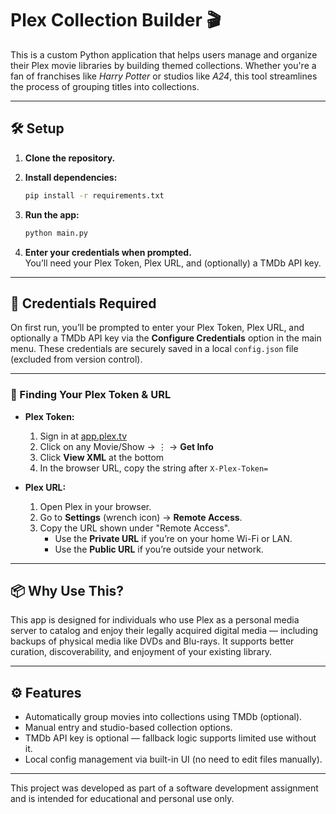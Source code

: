 # Plex Collection Builder 🎬

This is a custom Python application that helps users manage and organize their Plex movie libraries by building themed collections. Whether you're a fan of franchises like *Harry Potter* or studios like *A24*, this tool streamlines the process of grouping titles into collections.

---

## 🛠️ Setup

1. **Clone the repository.**
2. **Install dependencies:**

    ```bash
    pip install -r requirements.txt
    ```

3. **Run the app:**

    ```bash
    python main.py
    ```

4. **Enter your credentials when prompted.**  
   You’ll need your Plex Token, Plex URL, and (optionally) a TMDb API key.

---

## 🔐 Credentials Required

On first run, you’ll be prompted to enter your Plex Token, Plex URL, and optionally a TMDb API key via the **Configure Credentials** option in the main menu. These credentials are securely saved in a local `config.json` file (excluded from version control).

---

### 📎 Finding Your Plex Token & URL

- **Plex Token:**  
  1. Sign in at [app.plex.tv](https://app.plex.tv)  
  2. Click on any Movie/Show → ⋮ → **Get Info**  
  3. Click **View XML** at the bottom  
  4. In the browser URL, copy the string after `X-Plex-Token=`

- **Plex URL:**  
  1. Open Plex in your browser.  
  2. Go to **Settings** (wrench icon) → **Remote Access**.  
  3. Copy the URL shown under "Remote Access".  
     - Use the **Private URL** if you’re on your home Wi-Fi or LAN.  
     - Use the **Public URL** if you’re outside your network.

---

## 📦 Why Use This?

This app is designed for individuals who use Plex as a personal media server to catalog and enjoy their legally acquired digital media — including backups of physical media like DVDs and Blu-rays. It supports better curation, discoverability, and enjoyment of your existing library.

---

## ⚙️ Features

- Automatically group movies into collections using TMDb (optional).
- Manual entry and studio-based collection options.
- TMDb API key is optional — fallback logic supports limited use without it.
- Local config management via built-in UI (no need to edit files manually).

---

This project was developed as part of a software development assignment and is intended for educational and personal use only.